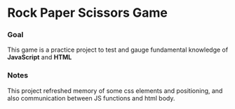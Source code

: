 # Rock Paper Scissors Game #
### Goal ###
This game is a practice project to test and gauge fundamental knowledge of **JavaScript** and **HTML** 
### Notes ### 
This project refreshed memory of some css elements and positioning, and also communication between JS functions and html body. 
